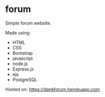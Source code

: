 # forum
Simple forum website.

Made using:  
- HTML  
- CSS
- Bootstrap  
- javascript  
- node.js  
- Express.js  
- ejs  
- PostgreSQL

Hosted on:
https://dankforum.herokuapp.com
